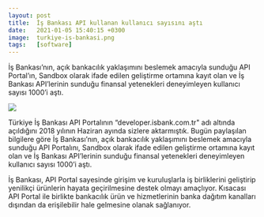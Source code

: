 ```yaml
---
layout: post
title:  İş Bankası API kullanan kullanıcı sayısını aştı
date:   2021-01-05 15:40:15 +0300
image:  turkiye-is-bankasi.png
tags:   [software]
---
```


İş Bankası’nın, açık bankacılık yaklaşımını beslemek amacıyla sunduğu API Portal’ın, Sandbox olarak ifade edilen geliştirme ortamına kayıt olan ve İş Bankası API’lerinin sunduğu finansal yetenekleri deneyimleyen kullanıcı sayısı 1000’i aştı.


![]({{site.baseurl}}/img/isbankasi-api.png)



Türkiye İş Bankası API Portalının “developer.isbank.com.tr" adı altında açıldığını 2018 yılının Haziran ayında sizlere aktarmıştık. Bugün paylaşılan bilgilere göre İş Bankası’nın, açık bankacılık yaklaşımını beslemek amacıyla sunduğu API Portalını, Sandbox olarak ifade edilen geliştirme ortamına kayıt olan ve İş Bankası API’lerinin sunduğu finansal yetenekleri deneyimleyen kullanıcı sayısı 1000’i aştı.

İş Bankası, API Portal sayesinde girişim ve kuruluşlarla iş birliklerini geliştirip yenilikçi ürünlerin hayata geçirilmesine destek olmayı amaçlıyor. Kısacası API Portal ile birlikte bankacılık ürün ve hizmetlerinin banka dağıtım kanalları dışından da erişilebilir hale gelmesine olanak sağlanıyor.

